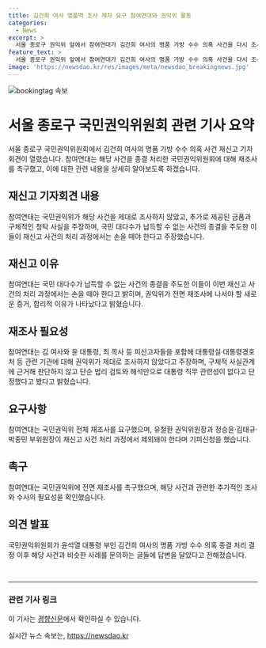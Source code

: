 ```yaml
---
title: 김건희 여사 명품백 조사 재차 요구 참여연대와 권익위 활동
categories:
  - News
excerpt: >
  서울 종로구 권익위 앞에서 참여연대가 김건희 여사의 명품 가방 수수 의혹 사건을 다시 조사해 달라는 기자회견을 열었다. 참여연대는 권익위의 조사가 부적절하다며 재신고했고, 권익위의 객관적 조사와 대통령 직무 관련성 확인을 촉구했다. 또한 권익위 위원 중 일부가 권익위의 객관성을 훼손할 수 있다고 주장하며 해당 위원들의 기피신청도 제기했다. 권익위의 사건 종결 처리에 대한 의문과 윤석열 대통령 부인의 다른 금품 제공 의혹도 거론되었다.
feature_text: >
  서울 종로구 권익위 앞에서 참여연대가 김건희 여사의 명품 가방 수수 의혹 사건을 다시 조사해 달라는 기자회견을 열었다. 참여연대는 권익위의 조사가 부적절하다며 재신고했고, 권익위의 객관적 조사와 대통령 직무 관련성 확인을 촉구했다. 또한 권익위 위원 중 일부가 권익위의 객관성을 훼손할 수 있다고 주장하며 해당 위원들의 기피신청도 제기했다. 권익위의 사건 종결 처리에 대한 의문과 윤석열 대통령 부인의 다른 금품 제공 의혹도 거론되었다.
image: 'https://newsdao.kr/res/images/meta/newsdao_breakingnews.jpg'
---
```


<p><img src="https://newsdao.kr/res/images/meta/newsdao_breakingnews.jpg" alt="bookingtag 속보" /></p>

<h1 data-ke-size="size26"><b>서울 종로구 국민권익위원회 관련 기사 요약</b></h1>

<p data-ke-size="size16">서울 종로구 국민권익위원회에서 김건희 여사의 명품 가방 수수 의혹 사건 재신고 기자회견이 열렸습니다. 참여연대는 해당 사건을 종결 처리한 국민권익위원회에 대해 재조사를 촉구했고, 이에 대한 관련 내용을 상세히 알아보도록 하겠습니다.</p>

<h2 data-ke-size="size24">재신고 기자회견 내용</h2>

<p data-ke-size="size16">참여연대는 국민권익위가 해당 사건을 제대로 조사하지 않았고, 추가로 제공된 금품과 구체적인 청탁 사실을 주장하며, 국민 대다수가 납득할 수 없는 사건의 종결을 주도한 이들이 재신고 사건의 처리 과정에서는 손을 떼야 한다고 주장했습니다.</p>

<h2 data-ke-size="size24">재신고 이유</h2>

<p data-ke-size="size16">참여연대는 국민 대다수가 납득할 수 없는 사건의 종결을 주도한 이들이 이번 재신고 사건의 처리 과정에서는 손을 떼야 한다고 밝히며, 권익위가 전면 재조사에 나서야 할 새로운 증거, 합리적 이유가 나타났다고 밝혔습니다.</p>

<h2 data-ke-size="size24">재조사 필요성</h2>

<p data-ke-size="size16">참여연대는 김 여사와 윤 대통령, 최 목사 등 피신고자들을 포함해 대통령실·대통령경호처 등 관련 기관에 대해 권익위가 제대로 조사하지 않았다고 주장하며, 구체적 사실관계에 근거해 판단하지 않고 단순 법리 검토와 해석만으로 대통령 직무 관련성이 없다고 단정했다고 봤다고 밝혔습니다.</p>

<h2 data-ke-size="size24">요구사항</h2>

<p data-ke-size="size16">참여연대는 국민권익위 전체 재조사를 요구했으며, 유철환 권익위원장과 정승윤·김태규·박종민 부위원장이 재신고 사건 처리 과정에서 제외돼야 한다며 기피신청을 했습니다.</p>

<h2 data-ke-size="size24">촉구</h2>

<p data-ke-size="size16">참여연대는 국민권익위에 전면 재조사를 촉구했으며, 해당 사건과 관련한 추가적인 조사와 수사의 필요성을 확인했습니다.</p>

<h2 data-ke-size="size24">의견 발표</h2>

<p data-ke-size="size16">국민권익위원회가 윤석열 대통령 부인 김건희 여사의 명품 가방 수수 의혹 종결 처리 결정 이후 해당 사건과 비슷한 사례를 문의하는 글들에 답변을 달았다고 전해졌습니다.</p>

<p data-ke-size="size16">&nbsp;</p>

<hr>

<h3 data-ke-size="size24">관련 기사 링크</h3>

<p data-ke-size="size16">이 기사는 <a href="https://www.khan.co.kr/national/national-general/article/202406201655001">경향신문</a>에서 확인하실 수 있습니다.</p>
실시간 뉴스 속보는, <a href="https://newsdao.kr" rel="dofollow">https://newsdao.kr</a>


